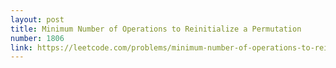 ```yaml
---
layout: post
title: Minimum Number of Operations to Reinitialize a Permutation
number: 1806
link: https://leetcode.com/problems/minimum-number-of-operations-to-reinitialize-a-permutation
---
```

